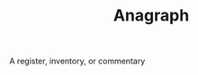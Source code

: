---
title: Anagraph
letter: A
permalink: "/definitions/anagraph.html"
body: A register, inventory, or commentary
published_at: '2018-07-07'
source: Black's Law Dictionary
layout: post
---